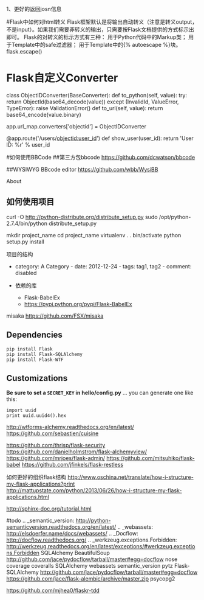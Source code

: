 1、更好的返回josn信息

#Flask中如何对html转义
Flask框架默认是将输出自动转义（注意是转义output，不是input）。如果我们需要非转义的输出，只需要按Flask文档提供的方式标示出即可。
Flask的对转义的标示方式有三种：
用于Python代码中的Markup类；
用于Template中的safe过滤器；
用于Template中的{% autoescape %}块。
flask.escape()

# Flask自定义Converter
class ObjectIDConverter(BaseConverter):
    def to_python(self, value):
        try:
            return ObjectId(base64_decode(value))
        except (InvalidId, ValueError, TypeError):
            raise ValidationError()
    def to_url(self, value):
        return base64_encode(value.binary)

app.url_map.converters['objectid'] = ObjectIDConverter

@app.route('/users/<objectid:user_id>')
def show_user(user_id):
    return 'User ID: %r' % user_id

#如何使用BBCode
##第三方包bbcode
https://github.com/dcwatson/bbcode

##WYSIWYG BBcode editor
https://github.com/wbb/WysiBB





About

## 如何使用项目
curl -O http://python-distribute.org/distribute_setup.py
sudo /opt/python-2.7.4/bin/python distribute_setup.py

mkdir project_name
cd project_name
virtualenv .
. bin/activate
python setup.py install

项目的结构

   - category: A Category
    - date: 2012-12-24
    - tags: tag1, tag2
    - comment: disabled

- 依赖的库
  - Flask-BabelEx
  - https://pypi.python.org/pypi/Flask-BabelEx

misaka
https://github.com/FSX/misaka

## Dependencies

    pip install Flask
    pip install Flask-SQLAlchemy
    pip install Flask-WTF

## Customizations

**Be sure to set a `SECRET_KEY` in hello/config.py** ... you can generate one like this:

    import uuid
    print uuid.uuid4().hex


http://wtforms-alchemy.readthedocs.org/en/latest/
https://github.com/sebastien/cuisine


https://github.com/thrisp/flask-security
https://github.com/danielholmstrom/flask-alchemyview/
https://github.com/mrjoes/flask-admin/
https://github.com/mitsuhiko/flask-babel
https://github.com/jfinkels/flask-restless

如何更好的组织flask结构
http://www.oschina.net/translate/how-i-structure-my-flask-applications?print
http://mattupstate.com/python/2013/06/26/how-i-structure-my-flask-applications.html

http://sphinx-doc.org/tutorial.html

#todo
.. _semantic_version: http://python-semanticversion.readthedocs.org/en/latest/
.. _webassets: http://elsdoerfer.name/docs/webassets/
.. _Docflow: http://docflow.readthedocs.org/
.. _werkzeug.exceptions.Forbidden: http://werkzeug.readthedocs.org/en/latest/exceptions/#werkzeug.exceptions.Forbidden
SQLAlchemy
BeautifulSoup
http://github.com/jace/pydocflow/tarball/master#egg=docflow
nose
coverage
coveralls
SQLAlchemy
webassets
semantic_version
pytz
Flask-SQLAlchemy
http://github.com/jace/pydocflow/tarball/master#egg=docflow
https://github.com/jace/flask-alembic/archive/master.zip
psycopg2

https://github.com/mjhea0/flaskr-tdd
